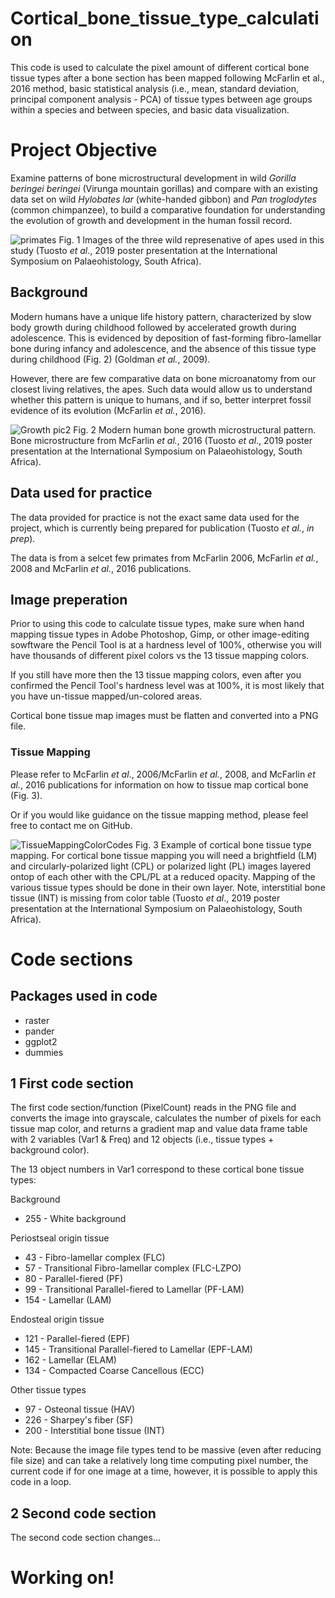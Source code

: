 # Cortical_bone_tissue_type_calculation

This code is used to calculate the pixel amount of different cortical bone tissue types after a bone section has been mapped following McFarlin et al., 2016 method, basic statistical analysis (i.e., mean, standard deviation, principal component analysis - PCA) of tissue types between age groups within a species and between species, and basic data visualization.

# Project Objective
Examine patterns of bone microstructural development in wild *Gorilla beringei beringei* (Virunga mountain gorillas) and compare with an existing data set on wild *Hylobates lar* (white-handed gibbon) and *Pan troglodytes* (common chimpanzee), to build a comparative foundation for understanding the evolution of growth and development in the human fossil record.

![primates](https://github.com/ktuosto/Cortical_bone_tissue_type_calculation/assets/49923281/a15b8fd3-913e-416b-95cc-6cd5bdd731ef)
Fig. 1 Images of the three wild represenative of apes used in this study (Tuosto *et al*., 2019 poster presentation at the International Symposium on Palaeohistology, South Africa). 

## Background 
Modern humans have a unique life history pattern, characterized by slow body growth during childhood followed by accelerated growth during adolescence. This is evidenced by deposition of fast-forming fibro-lamellar bone during infancy and adolescence, and the absence of this tissue type during childhood (Fig. 2) (Goldman *et al.*, 2009).

However, there are few comparative data on bone microanatomy from our closest living relatives, the apes. Such data would allow us to understand whether this pattern is unique to humans, and if so, better interpret fossil evidence of its evolution (McFarlin *et al.*, 2016).

![Growth pic2](https://github.com/ktuosto/Cortical_bone_tissue_type_calculation/assets/49923281/e91914cb-7b30-4c15-8d40-c0a1b425d058)
Fig. 2 Modern human bone growth microstructural pattern. Bone microstructure from McFarlin *et al.*, 2016 (Tuosto *et al*., 2019 poster presentation at the International Symposium on Palaeohistology, South Africa). 

## Data used for practice  
The data provided for practice is not the exact same data used for the project, which is currently being prepared for publication (Tuosto *et al.*, *in prep*). 

The data is from a selcet few primates from McFarlin 2006, McFarlin *et al.*, 2008 and McFarlin *et al.*, 2016 publications. 

## Image preperation 
Prior to using this code to calculate tissue types, make sure when hand mapping tissue types in Adobe Photoshop, Gimp, or other image-editing sowftware the Pencil Tool is at a hardness level of 100%, otherwise you will have thousands of different pixel colors vs the 13 tissue mapping colors. 

If you still have more then the 13 tissue mapping colors, even after you confirmed the Pencil Tool's hardness level was at 100%, it is most likely that you have un-tissue mapped/un-colored areas. 

Cortical bone tissue map images must be flatten and converted into a PNG file.

### Tissue Mapping
Please refer to McFarlin *et al*., 2006/McFarlin *et al.*, 2008, and McFarlin *et al.*, 2016 publications for information on how to tissue map cortical bone (Fig. 3).

Or if you would like guidance on the tissue mapping method, please feel free to contact me on GitHub. 

![TissueMappingColorCodes](https://github.com/ktuosto/Cortical_bone_tissue_type_calculation/assets/49923281/433b407c-b49f-462d-84ab-e7fd762e6fc8)
Fig. 3 Example of cortical bone tissue type mapping. For cortical bone tissue mapping you will need a brightfield (LM) and circularly-polarized light (CPL) or polarized light (PL) images layered ontop of each other with the CPL/PL at a reduced opacity. Mapping of the various tissue types should be done in their own layer. Note, interstitial bone tissue (INT) is missing from color table (Tuosto *et al*., 2019 poster presentation at the International Symposium on Palaeohistology, South Africa).

# Code sections

## Packages used in code
- raster 
- pander
- ggplot2
- dummies

## 1 First code section
The first code section/function (PixelCount) reads in the PNG file and converts the image into grayscale, calculates the number of pixels for each tissue map color, and returns a gradient map and value data frame table with 2 variables (Var1 & Freq) and 12 objects (i.e., tissue types + background color).

The 13 object numbers in Var1 correspond to these cortical bone tissue types:

Background
- 255 - White background

Periostseal origin tissue
- 43 - Fibro-lamellar complex (FLC)
- 57 - Transitional Fibro-lamellar complex (FLC-LZPO)
- 80 - Parallel-fiered (PF)
- 99 - Transitional Parallel-fiered to Lamellar (PF-LAM)
- 154 - Lamellar (LAM)

Endosteal origin tissue 
- 121 - Parallel-fiered (EPF)
- 145 - Transitional Parallel-fiered to Lamellar (EPF-LAM)
- 162 - Lamellar (ELAM)
- 134 - Compacted Coarse Cancellous (ECC)

Other tissue types
- 97 - Osteonal tissue (HAV)
- 226 - Sharpey's fiber (SF)
- 200 - Interstitial bone tissue (INT)

Note: Because the image file types tend to be massive (even after reducing file size) and can take a relatively long time computing pixel number, the current code if for one image at a time, however, it is possible to apply this code in a loop. 

## 2 Second code section
The second code section changes... 

# Working on!
